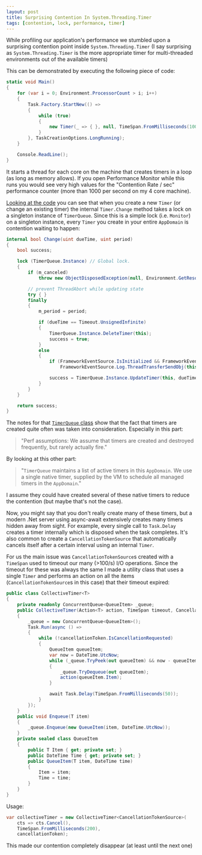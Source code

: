 ```yaml
---
layout: post
title: Surprising Contention In System.Threading.Timer
tags: [contention, lock, performance, timer]
---
```


While profiling our application's performance we stumbled upon a surprising contention point inside `System.Threading.Timer` (I say surprising as `System.Threading.Timer` is the more appropriate timer for multi-threaded environments out of the available timers)
<!--more-->
This can be demonstrated by executing the following piece of code:

```csharp
static void Main()
{
    for (var i = 0; Environment.ProcessorCount > i; i++)
    {
        Task.Factory.StartNew(() =>
        {
            while (true)
            {
                new Timer(_ => { }, null, TimeSpan.FromMilliseconds(100), Timeout.InfiniteTimeSpan);
            }
        }, TaskCreationOptions.LongRunning);
    }

    Console.ReadLine();
}
```

It starts a thread for each core on the machine that creates timers in a loop (as long as memory allows). If you open Performance Monitor while this runs you would see very high values for the "Contention Rate / sec" performance counter (more than 1000 per second on my 4 core machine).

[Looking at the code](http://referencesource.microsoft.com/#mscorlib/system/threading/timer.cs) you can see that when you create a new `Timer` (or change an existing timer) the internal `Timer.Change` method takes a lock on a singleton instance of `TimerQueue`. Since this is a simple lock (i.e. `Monitor`) on a singleton instance, every `Timer` you create in your entire `AppDomain` is contention waiting to happen:

```csharp
internal bool Change(uint dueTime, uint period)
{
    bool success;

    lock (TimerQueue.Instance) // Global lock.
    {
        if (m_canceled)
            throw new ObjectDisposedException(null, Environment.GetResourceString("ObjectDisposed_Generic"));

        // prevent ThreadAbort while updating state
        try { }
        finally
        {
            m_period = period;

            if (dueTime == Timeout.UnsignedInfinite)
            {
                TimerQueue.Instance.DeleteTimer(this);
                success = true;
            }
            else
            {
                if (FrameworkEventSource.IsInitialized && FrameworkEventSource.Log.IsEnabled(EventLevel.Informational, FrameworkEventSource.Keywords.ThreadTransfer))
                    FrameworkEventSource.Log.ThreadTransferSendObj(this, 1, string.Empty, true);

                success = TimerQueue.Instance.UpdateTimer(this, dueTime, period);
            }
        }
    }

    return success;
}
```

The notes for that [`TimerQueue` class](http://referencesource.microsoft.com/#mscorlib/system/threading/timer.cs,208ff87939c84fe3) show that the fact that timers are created quite often was taken into consideration. Especially in this part:

> "Perf assumptions: We assume that timers are created and destroyed frequently, but rarely actually fire."

By looking at this other part:

> "`TimerQueue` maintains a list of active timers in this `AppDomain`. We use a single native timer, supplied by the VM to schedule all managed timers in the `AppDomain`."

I assume they could have created several of these native timers to reduce the contention (but maybe that's not the case).

Now, you might say that you don't really create many of these timers, but a modern .Net server using async-await extensively creates many timers hidden away from sight. For example, every single call to `Task.Delay` creates a timer internally which is disposed when the task completes. It's also common to create a `CancellationTokenSource` that automatically cancels itself after a certain interval using an internal `Timer`.

For us the main issue was `CancellationTokenSource`s created with a `TimeSpan` used to timeout our many (>100/s) I/O operations. Since the timeout for these was always the same I made a utility class that uses a single `Timer` and performs an action on all the items (`CancellationTokenSource`s in this case) that their timeout expired:

```csharp
public class CollectiveTimer<T>
{
    private readonly ConcurrentQueue<QueueItem> _queue;
    public CollectiveTimer(Action<T> action, TimeSpan timeout, CancellationToken cancellationToken)
    {
        _queue = new ConcurrentQueue<QueueItem>();
        Task.Run(async () =>
        {
            while (!cancellationToken.IsCancellationRequested)
            {
                QueueItem queueItem;
                var now = DateTime.UtcNow;
                while (_queue.TryPeek(out queueItem) && now - queueItem.Time >= timeout)
                {
                    _queue.TryDequeue(out queueItem);
                    action(queueItem.Item);
                }

                await Task.Delay(TimeSpan.FromMilliseconds(50));
            }
        });
    }
    public void Enqueue(T item)
    {
        _queue.Enqueue(new QueueItem(item, DateTime.UtcNow));
    }
    private sealed class QueueItem
    {
        public T Item { get; private set; }
        public DateTime Time { get; private set; }
        public QueueItem(T item, DateTime time)
        {
            Item = item;
            Time = time;
        }
    }
}
```

Usage:

```csharp
var collectiveTimer = new CollectiveTimer<CancellationTokenSource>(
    cts => cts.Cancel(), 
    TimeSpan.FromMilliseconds(200),
    cancellationToken);
```

This made our contention completely disappear (at least until the next one)